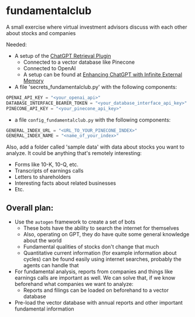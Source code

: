 # fundamentalclub
A small exercise where virtual investment advisors discuss with each other about stocks and companies

Needed:
* A setup of the [ChatGPT Retrieval Plugin](https://github.com/openai/chatgpt-retrieval-plugin#quickstart)
  * Connected to a vector database like Pinecone
  * Connected to OpenAI
  * A setup can be found at [Enhancing ChatGPT with Infinite External Memory](https://betterprogramming.pub/enhancing-chatgpt-with-infinite-external-memory-using-vector-database-and-chatgpt-retrieval-plugin-b6f4ea16ab8)
* A file 'secrets_fundamentalclub.py' with the following components:

```python
OPENAI_API_KEY = "<your_openai_api>"
DATABASE_INTERFACE_BEARER_TOKEN = "<your_database_interface_api_key>"
PINECONE_API_KEY = "<your_pinecone_api_key>"
```

* a file `config_fundamentalclub.py` with the following components:

```python
GENERAL_INDEX_URL = "<URL_TO_YOUR_PINECONE_INDEX>"
GENERAL_INDEX_NAME = "<name_of_your_index>"
```

Also, add a folder called 'sample data' with data about stocks you want to analyze. It could be anything that's remotely interesting:

* Forms like 10-K, 10-Q, etc.
* Transcripts of earnings calls
* Letters to shareholders
* Interesting facts about related businesses
* Etc.

## Overall plan:

* Use the `autogen` framework to create a set of bots
  * These bots have the ability to search the internet for themselves
  * Also, operating on GPT, they do have quite some general knowledge about the world
  * Fundamental qualities of stocks don't change that much
  * Quantitative current information (for example information about cycles) can be found easily using internet searches, probably the agents can handle that
* For fundamental analysis, reports from companies and things like earnings calls are important as well. We can solve that, if we know beforehand what companies we want to analyze:
  * Reports and filings can be loaded on beforehand to a vector database
* Pre-load the vector database with annual reports and other important fundamental information